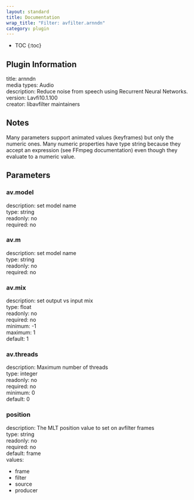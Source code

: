 ```yaml
---
layout: standard
title: Documentation
wrap_title: "Filter: avfilter.arnndn"
category: plugin
---
```

* TOC
{:toc}

## Plugin Information

title: arnndn  
media types:
Audio  
description: Reduce noise from speech using Recurrent Neural Networks.  
version: Lavfi10.1.100  
creator: libavfilter maintainers  

## Notes

Many parameters support animated values (keyframes) but only the numeric ones. Many numeric properties have type string because they accept an expression (see FFmpeg documentation) even though they evaluate to a numeric value.

## Parameters

### av.model

  
description:
set model name  
type: string  
readonly: no  
required: no  

### av.m

  
description:
set model name  
type: string  
readonly: no  
required: no  

### av.mix

  
description:
set output vs input mix  
type: float  
readonly: no  
required: no  
minimum: -1  
maximum: 1  
default: 1  

### av.threads

  
description:
Maximum number of threads  
type: integer  
readonly: no  
required: no  
minimum: 0  
default: 0  

### position

  
description:
The MLT position value to set on avfilter frames  
type: string  
readonly: no  
required: no  
default: frame  
values:  

* frame
* filter
* source
* producer

